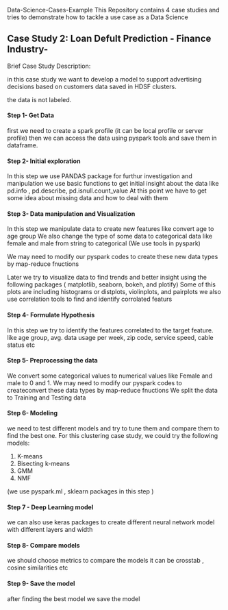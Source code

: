  Data-Science-Cases-Example
This Repository contains 4 case studies and tries to demonstrate how to tackle a use case as a Data Science

<h2> Case Study 2: Loan Defult Prediction - Finance Industry- </h2>

Brief Case Study Description:

in this case study we want to develop a model to support advertising decisions based on customers data saved in HDSF clusters.

the data is not labeled. 

<h4> Step 1- Get Data </h4>

first we need to create a spark profile (it can be local profile or server profile)
then we can access the data using pyspark tools and save them in dataframe.

<h4> Step 2- Initial exploration </h4>

In this step we use PANDAS package for furthur investigation and manipulation
we use basic functions to get initial insight about the data like pd.info , pd.describe, pd.isnull.count_value 
At this point we have to get some idea about missing data and how to deal with them

<h4> Step 3- Data manipulation and Visualization </h4>

In this step we manipulate data to create new features like convert age to age group
We also change the type of some data to categorical data like female and male from string to categorical (We use tools in pyspark)

We may need to modify our pyspark codes to create these new data types by map-reduce fnuctions

Later we try to visualize   data to find trends and better insight using the following packages ( matplotlib, seaborn, bokeh, 
and plotify)
Some of this plots are including histograms or distplots, violinplots, and pairplots we also use correlation tools to find and identify 
corrolated featurs 


<h4> Step 4- Formulate Hypothesis </h4>

In this step we try to identify the features correlated to the target feature. like age group, avg. data usage per week, zip code, service speed, cable status etc 


<h4> Step 5- Preprocessing the data </h4>

We convert some categorical values to numerical values like Female and male to 0 and 1.
We may need to modify our pyspark codes to createconvert these data types by map-reduce fnuctions
We split the data to Training and Testing data 

<h4> Step 6- Modeling </h4>

we need to test different models and try to tune them and compare them to find the best one.
For this clustering case study, we could try the following models:       
  
 <ol>
<li> K-means  </li> 
<li> Bisecting k-means </li> 
<li>  GMM </li> 
 <li>  NMF </li> 


</ol>

                                                              
 (we use pyspark.ml , sklearn packages in this step )
 
<h4> Step 7 - Deep Learning model </h4>
 
 we can also use keras packages to create different neural network model with different layers and width
 
<h4> Step 8- Compare models </h4>
 
we should choose metrics to compare the models it can be crosstab , cosine similarities etc

<h4> Step 9- Save the model </h4>

after finding the best model we save the model 







